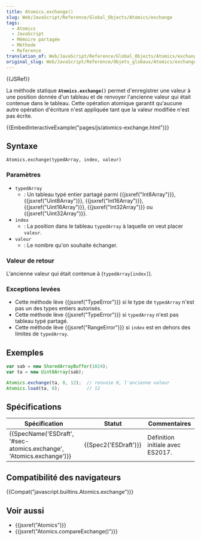 ```yaml
---
title: Atomics.exchange()
slug: Web/JavaScript/Reference/Global_Objects/Atomics/exchange
tags:
  - Atomics
  - JavaScript
  - Mémoire partagée
  - Méthode
  - Reference
translation_of: Web/JavaScript/Reference/Global_Objects/Atomics/exchange
original_slug: Web/JavaScript/Reference/Objets_globaux/Atomics/exchange
---
```

{{JSRef}}

La méthode statique **`Atomics.exchange()`** permet d'enregistrer une valeur à une position donnée d'un tableau et de renvoyer l'ancienne valeur qui était contenue dans le tableau. Cette opération atomique garantit qu'aucune autre opération d'écriture n'est appliquée tant que la valeur modifiée n'est pas écrite.

{{EmbedInteractiveExample("pages/js/atomics-exchange.html")}}

## Syntaxe

    Atomics.exchange(typedArray, index, valeur)

### Paramètres

- `typedArray`
  - : Un tableau typé entier partagé parmi {{jsxref("Int8Array")}}, {{jsxref("Uint8Array")}}, {{jsxref("Int16Array")}}, {{jsxref("Uint16Array")}}, {{jsxref("Int32Array")}} ou {{jsxref("Uint32Array")}}.
- `index`
  - : La position dans le tableau `typedArray` à laquelle on veut placer `valeur`.
- `valeur`
  - : Le nombre qu'on souhaite échanger.

### Valeur de retour

L'ancienne valeur qui était contenue à (`typedArray[index]`).

### Exceptions levées

- Cette méthode lève {{jsxref("TypeError")}} si le type de `typedArray` n'est pas un des types entiers autorisés.
- Cette méthode lève {{jsxref("TypeError")}} si `typedArray` n'est pas tableau typé partagé.
- Cette méthode lève {{jsxref("RangeError")}} si `index` est en dehors des limites de `typedArray`.

## Exemples

```js
var sab = new SharedArrayBuffer(1024);
var ta = new Uint8Array(sab);

Atomics.exchange(ta, 0, 12);  // renvoie 0, l'ancienne valeur
Atomics.load(ta, 0);          // 12
```

## Spécifications

| Spécification                                                                                | Statut                       | Commentaires                     |
| -------------------------------------------------------------------------------------------- | ---------------------------- | -------------------------------- |
| {{SpecName('ESDraft', '#sec-atomics.exchange', 'Atomics.exchange')}} | {{Spec2('ESDraft')}} | Définition initiale avec ES2017. |

## Compatibilité des navigateurs

{{Compat("javascript.builtins.Atomics.exchange")}}

## Voir aussi

- {{jsxref("Atomics")}}
- {{jsxref("Atomics.compareExchange()")}}

